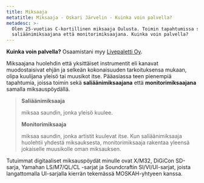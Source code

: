 ```yaml
---
title: Miksaaja
metatitle: Miksaaja - Oskari Järvelin - Kuinka voin palvella?
metadesc: >-
  Olen 25-vuotias C-kortillinen miksaaja Oulusta. Toimin tapahtumissa sekä
  saliäänimiksaajana että monitorimiksaajana. Kuinka voin palvella?
---
```

**Kuinka voin palvella?** Osaamistani myy [Livepaletti Oy](https://www.livepaletti.fi/).

Miksaajana huolehdin että yksittäiset instrumentit eli kanavat muodostaisivat ehjän ja selkeän kokonaisuuden tarkoituksensa mukaan, olipa kuulijana yleisö tai muusikot itse. Pääasiassa teen pienempiä tapahtumia, joissa toimin sekä **saliäänimiksaajana** että **monitorimiksaajana** samalla miksauspöydällä.

> **Saliäänimiksaaja**
>
>  miksaa saundin, jonka yleisö kuulee. 
>
> **Monitorimiksaaja**
>
>  miksaa saundin, jonka artistit kuulevat itse. Kun saliäänimiksaaja huolehtii yhdestä miksauksesta, monitorimiksaaja rakentaa yleensä jokaiselle muusikolle oman miksauksen.

Tutuimmat digitaaliset miksauspöydät minulle ovat X/M32, DiGiCon SD-sarja, Yamahan LS/M7/QL/CL -sarjat ja Soundcraftin SI/VI/UI-sarjat, joista langattomalla UI-sarjalla kierrän tekemässä MOSKAH-yhtyeen kanssa.

